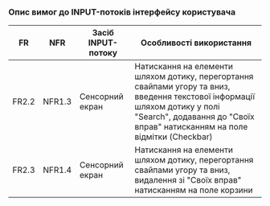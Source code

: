 ### Опис вимог до INPUT-потоків інтерфейсу користувача
|FR	|NFR|	Засіб INPUT-потоку|	Особливості використання|
|---|---|---|---|
|FR2.2|NFR1.3|Сенсорний екран|Натискання на елементи шляхом дотику, перегортання свайпами угору та вниз, введення текстової інформації шляхом дотику у полі "Search", додавання до "Своїх вправ" натисканням на поле відмітки (Checkbar)|
|FR2.3|NFR1.4|Сенсорний екран|Натискання на елементи шляхом дотику, перегортання свайпами угору та вниз, видалення зі "Своїх вправ" натисканням на поле корзини|


